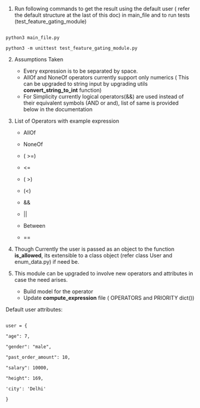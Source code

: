 
  

1. Run following commands to get the result using the default user ( refer the default structure at the last of this doc) in main_file and to run tests (test_feature_gating_module)

```

python3 main_file.py

python3 -m unittest test_feature_gating_module.py

```
2. Assumptions Taken
	* Every expression is to be separated by space.
	* AllOf and NoneOf operators currently support only numerics ( This can be upgraded to string input by upgrading utils **convert_string_to_int** function)
	* For Simplicity currently logical operators(&&) are used instead of their equivalent symbols (AND or and), list of same is provided below in the documentation



3. List of Operators with example expression
	* AllOf

	* NoneOf

	* ( >=)

	* <=

	* ( >)

	* (<)

	* &&

	* ||

	* Between

	* ==  

4. Though Currently the user is passed as an object to the function **is_allowed**, its extensible to a class object (refer class User and enum_data.py) if need be.

  

5. This module can be upgraded to involve new operators and attributes in case the need arises.
	* Build model for the operator
	* Update **compute_expression** file ( OPERATORS and PRIORITY dict())

Default user attributes:

```

user = {

"age": 7,

"gender": "male",

"past_order_amount": 10,

"salary": 10000,

"height": 169,

'city': 'Delhi'

}

```